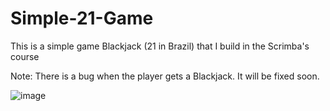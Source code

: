# Simple-21-Game

This is a simple game Blackjack (21 in Brazil) that I build in the Scrimba's course

Note: There is a bug when the player gets a Blackjack. It will be fixed soon. 

![image](https://user-images.githubusercontent.com/86192912/160257484-bccdc56a-beb6-49e4-8c9b-ff6b1539c51c.png)


